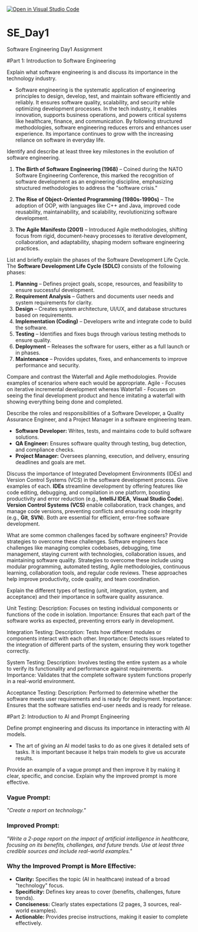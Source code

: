 [![Open in Visual Studio Code](https://classroom.github.com/assets/open-in-vscode-2e0aaae1b6195c2367325f4f02e2d04e9abb55f0b24a779b69b11b9e10269abc.svg)](https://classroom.github.com/online_ide?assignment_repo_id=18509444&assignment_repo_type=AssignmentRepo)
# SE_Day1
Software Engineering Day1 Assignment

#Part 1: Introduction to Software Engineering

Explain what software engineering is and discuss its importance in the technology industry.
- Software engineering is the systematic application of engineering principles to design, develop, test, and maintain software efficiently and reliably. It ensures software quality, scalability, and security while optimizing development processes. In the tech industry, it enables innovation, supports business operations, and powers critical systems like healthcare, finance, and communication. By following structured methodologies, software engineering reduces errors and enhances user experience. Its importance continues to grow with the increasing reliance on software in everyday life.


Identify and describe at least three key milestones in the evolution of software engineering.
1. **The Birth of Software Engineering (1968)** – Coined during the NATO Software Engineering Conference, this marked the recognition of software development as an engineering discipline, emphasizing structured methodologies to address the "software crisis."  

2. **The Rise of Object-Oriented Programming (1980s-1990s)** – The adoption of OOP, with languages like C++ and Java, improved code reusability, maintainability, and scalability, revolutionizing software development.  

3. **The Agile Manifesto (2001)** – Introduced Agile methodologies, shifting focus from rigid, document-heavy processes to iterative development, collaboration, and adaptability, shaping modern software engineering practices.

List and briefly explain the phases of the Software Development Life Cycle.
The **Software Development Life Cycle (SDLC)** consists of the following phases:  

1. **Planning** – Defines project goals, scope, resources, and feasibility to ensure successful development.  
2. **Requirement Analysis** – Gathers and documents user needs and system requirements for clarity.  
3. **Design** – Creates system architecture, UI/UX, and database structures based on requirements.  
4. **Implementation (Coding)** – Developers write and integrate code to build the software.  
5. **Testing** – Identifies and fixes bugs through various testing methods to ensure quality.  
6. **Deployment** – Releases the software for users, either as a full launch or in phases.  
7. **Maintenance** – Provides updates, fixes, and enhancements to improve performance and security.

Compare and contrast the Waterfall and Agile methodologies. Provide examples of scenarios where each would be appropriate.
Agile - Focuses on iterative incremental development whereas
Waterfall - Focuses on seeing the final development product and hence imitating a waterfall with showing everything being done and completed.


Describe the roles and responsibilities of a Software Developer, a Quality Assurance Engineer, and a Project Manager in a software engineering team.
- **Software Developer:** Writes, tests, and maintains code to build software solutions.  
- **QA Engineer:** Ensures software quality through testing, bug detection, and compliance checks.  
- **Project Manager:** Oversees planning, execution, and delivery, ensuring deadlines and goals are met.


Discuss the importance of Integrated Development Environments (IDEs) and Version Control Systems (VCS) in the software development process. Give examples of each.
**IDEs** streamline development by offering features like code editing, debugging, and compilation in one platform, boosting productivity and error reduction (e.g., **IntelliJ IDEA**, **Visual Studio Code**).  
**Version Control Systems (VCS)** enable collaboration, track changes, and manage code versions, preventing conflicts and ensuring code integrity (e.g., **Git**, **SVN**). Both are essential for efficient, error-free software development.

What are some common challenges faced by software engineers? Provide strategies to overcome these challenges.
Software engineers face challenges like managing complex codebases, debugging, time management, staying current with technologies, collaboration issues, and maintaining software quality. Strategies to overcome these include using modular programming, automated testing, Agile methodologies, continuous learning, collaboration tools, and regular code reviews. These approaches help improve productivity, code quality, and team coordination.


Explain the different types of testing (unit, integration, system, and acceptance) and their importance in software quality assurance.

Unit Testing:
Description: Focuses on testing individual components or functions of the code in isolation.
Importance: Ensures that each part of the software works as expected, preventing errors early in development.

Integration Testing:
Description: Tests how different modules or components interact with each other.
Importance: Detects issues related to the integration of different parts of the system, ensuring they work together correctly.

System Testing:
Description: Involves testing the entire system as a whole to verify its functionality and performance against requirements.
Importance: Validates that the complete software system functions properly in a real-world environment.

Acceptance Testing:
Description: Performed to determine whether the software meets user requirements and is ready for deployment.
Importance: Ensures that the software satisfies end-user needs and is ready for release.

#Part 2: Introduction to AI and Prompt Engineering


Define prompt engineering and discuss its importance in interacting with AI models.
- The art of giving an AI model tasks to do as one gives it detailed sets of tasks. It is important because it helps train models to give us accurate results.


Provide an example of a vague prompt and then improve it by making it clear, specific, and concise. Explain why the improved prompt is more effective.

### **Vague Prompt:**  
*"Create a report on technology."*  

### **Improved Prompt:**  
*"Write a 2-page report on the impact of artificial intelligence in healthcare, focusing on its benefits, challenges, and future trends. Use at least three credible sources and include real-world examples."*  

### **Why the Improved Prompt is More Effective:**  
- **Clarity:** Specifies the topic (AI in healthcare) instead of a broad "technology" focus.  
- **Specificity:** Defines key areas to cover (benefits, challenges, future trends).  
- **Conciseness:** Clearly states expectations (2 pages, 3 sources, real-world examples).  
- **Actionable:** Provides precise instructions, making it easier to complete effectively.
